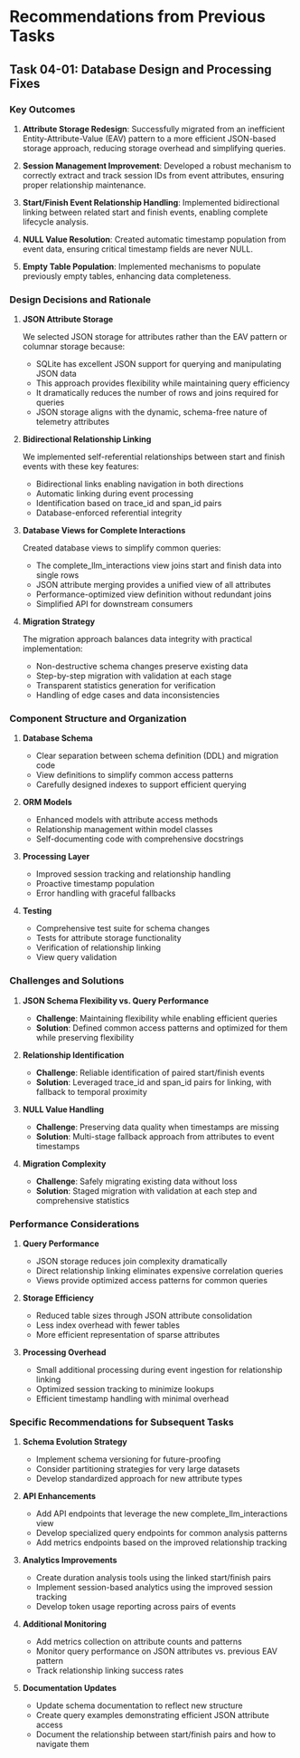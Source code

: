 # Recommendations from Previous Tasks

## Task 04-01: Database Design and Processing Fixes

### Key Outcomes

1. **Attribute Storage Redesign**: Successfully migrated from an inefficient Entity-Attribute-Value (EAV) pattern to a more efficient JSON-based storage approach, reducing storage overhead and simplifying queries.

2. **Session Management Improvement**: Developed a robust mechanism to correctly extract and track session IDs from event attributes, ensuring proper relationship maintenance.

3. **Start/Finish Event Relationship Handling**: Implemented bidirectional linking between related start and finish events, enabling complete lifecycle analysis.

4. **NULL Value Resolution**: Created automatic timestamp population from event data, ensuring critical timestamp fields are never NULL.

5. **Empty Table Population**: Implemented mechanisms to populate previously empty tables, enhancing data completeness.

### Design Decisions and Rationale

1. **JSON Attribute Storage**

   We selected JSON storage for attributes rather than the EAV pattern or columnar storage because:
   - SQLite has excellent JSON support for querying and manipulating JSON data
   - This approach provides flexibility while maintaining query efficiency
   - It dramatically reduces the number of rows and joins required for queries
   - JSON storage aligns with the dynamic, schema-free nature of telemetry attributes

2. **Bidirectional Relationship Linking**

   We implemented self-referential relationships between start and finish events with these key features:
   - Bidirectional links enabling navigation in both directions
   - Automatic linking during event processing
   - Identification based on trace_id and span_id pairs
   - Database-enforced referential integrity

3. **Database Views for Complete Interactions**

   Created database views to simplify common queries:
   - The complete_llm_interactions view joins start and finish data into single rows
   - JSON attribute merging provides a unified view of all attributes
   - Performance-optimized view definition without redundant joins
   - Simplified API for downstream consumers

4. **Migration Strategy**

   The migration approach balances data integrity with practical implementation:
   - Non-destructive schema changes preserve existing data
   - Step-by-step migration with validation at each stage
   - Transparent statistics generation for verification
   - Handling of edge cases and data inconsistencies

### Component Structure and Organization

1. **Database Schema**
   - Clear separation between schema definition (DDL) and migration code
   - View definitions to simplify common access patterns
   - Carefully designed indexes to support efficient querying

2. **ORM Models**
   - Enhanced models with attribute access methods
   - Relationship management within model classes
   - Self-documenting code with comprehensive docstrings

3. **Processing Layer**
   - Improved session tracking and relationship handling
   - Proactive timestamp population
   - Error handling with graceful fallbacks

4. **Testing**
   - Comprehensive test suite for schema changes
   - Tests for attribute storage functionality
   - Verification of relationship linking
   - View query validation

### Challenges and Solutions

1. **JSON Schema Flexibility vs. Query Performance**
   - **Challenge**: Maintaining flexibility while enabling efficient queries
   - **Solution**: Defined common access patterns and optimized for them while preserving flexibility

2. **Relationship Identification**
   - **Challenge**: Reliable identification of paired start/finish events
   - **Solution**: Leveraged trace_id and span_id pairs for linking, with fallback to temporal proximity

3. **NULL Value Handling**
   - **Challenge**: Preserving data quality when timestamps are missing
   - **Solution**: Multi-stage fallback approach from attributes to event timestamps

4. **Migration Complexity**
   - **Challenge**: Safely migrating existing data without loss
   - **Solution**: Staged migration with validation at each step and comprehensive statistics

### Performance Considerations

1. **Query Performance**
   - JSON storage reduces join complexity dramatically
   - Direct relationship linking eliminates expensive correlation queries
   - Views provide optimized access patterns for common queries

2. **Storage Efficiency**
   - Reduced table sizes through JSON attribute consolidation
   - Less index overhead with fewer tables
   - More efficient representation of sparse attributes

3. **Processing Overhead**
   - Small additional processing during event ingestion for relationship linking
   - Optimized session tracking to minimize lookups
   - Efficient timestamp handling with minimal overhead

### Specific Recommendations for Subsequent Tasks

1. **Schema Evolution Strategy**
   - Implement schema versioning for future-proofing
   - Consider partitioning strategies for very large datasets
   - Develop standardized approach for new attribute types

2. **API Enhancements**
   - Add API endpoints that leverage the new complete_llm_interactions view
   - Develop specialized query endpoints for common analysis patterns
   - Add metrics endpoints based on the improved relationship tracking

3. **Analytics Improvements**
   - Create duration analysis tools using the linked start/finish pairs
   - Implement session-based analytics using the improved session tracking
   - Develop token usage reporting across pairs of events

4. **Additional Monitoring**
   - Add metrics collection on attribute counts and patterns
   - Monitor query performance on JSON attributes vs. previous EAV pattern
   - Track relationship linking success rates

5. **Documentation Updates**
   - Update schema documentation to reflect new structure
   - Create query examples demonstrating efficient JSON attribute access
   - Document the relationship between start/finish pairs and how to navigate them 